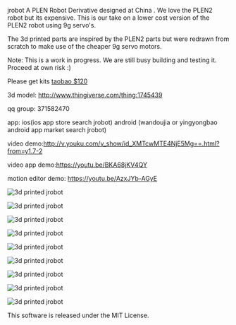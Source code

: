 jrobot
A PLEN Robot Derivative designed at China . We love the PLEN2 robot but its expensive. This is our take on a lower cost version of the PLEN2 robot using 9g servo's.

The 3d printed parts are inspired by the PLEN2 parts but were redrawn from scratch to make use of the cheaper 9g servo motors.

Note: This is a work in progress. We are still busy building and testing it. Proceed at own risk :)

Please get kits [taobao $120](https://item.taobao.com/item.htm?spm=a230r.1.14.28.0Gwvvy&id=531972040644&ns=1&abbucket=7#detail)

3d model: http://www.thingiverse.com/thing:1745439

qq group: 371582470

app: ios(ios app store search jrobot) android (wandoujia or yingyongbao android app market search jrobot)

video demo:http://v.youku.com/v_show/id_XMTcwMTE4NjE5Mg==.html?from=y1.7-2

video app demo:https://youtu.be/BKA68jKV4QY

motion editor demo: https://youtu.be/AzxJYb-AGyE

![3d printed jrobot](https://github.com/junbowu/jrobot/blob/master/images/jrobot-1.jpg)

![3d printed jrobot](https://github.com/junbowu/jrobot/blob/master/images/jrobot-2.jpg)

![3d printed jrobot](https://github.com/junbowu/jrobot/blob/master/images/jrobot-3.jpg)

![3d printed jrobot](https://github.com/junbowu/jrobot/blob/master/images/jrobot-4.jpg)

![3d printed jrobot](https://github.com/junbowu/jrobot/blob/master/images/jrobot-5.jpg)

![3d printed jrobot](https://github.com/junbowu/jrobot/blob/master/images/android-1.png)

![3d printed jrobot](https://github.com/junbowu/jrobot/blob/master/images/android-2.png)

![3d printed jrobot](https://github.com/junbowu/jrobot/blob/master/images/ios-1.png)

![3d printed jrobot](https://github.com/junbowu/jrobot/blob/master/images/motionEditor.png)

This software is released under the MIT License.